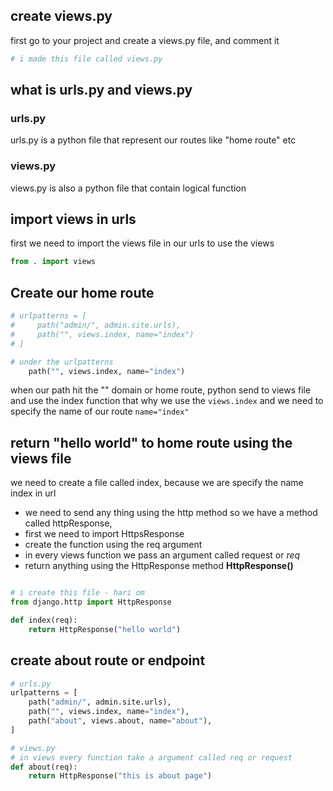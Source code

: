 ## create views.py

first go to your project and create a views.py file, and comment it

```py
# i made this file called views.py
```

## what is urls.py and views.py

### urls.py

urls.py is a python file that represent our routes like "home route" etc

### views.py

views.py is also a python file that contain logical function

## import views in urls

first we need to import the views file in our urls to use the views

```py
from . import views

```

## Create our home route

```py
# urlpatterns = [
#     path("admin/", admin.site.urls),
#     path("", views.index, name="index")
# ]

# under the urlpatterns
    path("", views.index, name="index")
```

when our path hit the "" domain or home route, python send to views file and use the index function that why we use the <code>views.index</code> and we need to specify the name of our route <code>name="index"</code>

## return "hello world" to home route using the views file

we need to create a file called index, because we are specify the name index in url

- we need to send any thing using the http method so we have a method called httpResponse,
- first we need to import HttpsResponse
- create the function using the req argument
- in every views function we pass an argument called request or _req_
- return anything using the HttpResponse method **HttpResponse()**

```py

# i create this file - hari om
from django.http import HttpResponse

def index(req):
    return HttpResponse("hello world")

```

## create about route or endpoint

```py
# urls.py
urlpatterns = [
    path("admin/", admin.site.urls),
    path("", views.index, name="index"),
    path("about", views.about, name="about"),
]
```

```py
# views.py
# in views every function take a argument called req or request
def about(req):
    return HttpResponse("this is about page")
```
